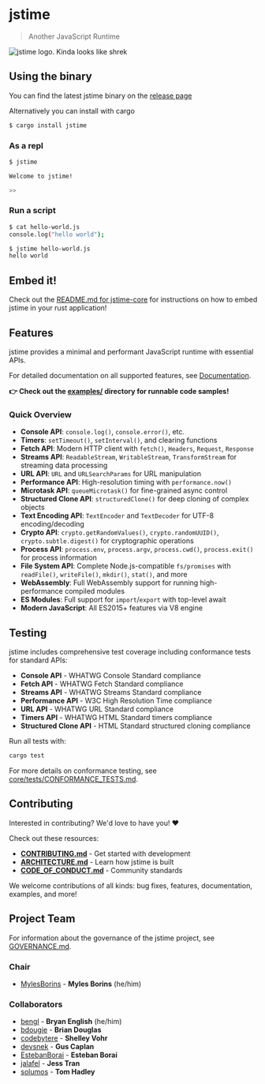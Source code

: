 # jstime

> Another JavaScript Runtime

![jstime logo. Kinda looks like shrek](./logo.png)

## Using the binary

You can find the latest jstime binary on the [release page](https://github.com/jstime/jstime/releases)

Alternatively you can install with cargo

```bash
$ cargo install jstime
```

### As a repl

```bash
$ jstime

Welcome to jstime!

>>
```

### Run a script

```bash
$ cat hello-world.js
console.log("hello world");

$ jstime hello-world.js
hello world

```

## Embed it!

Check out the [README.md for jstime-core](./core/README.md) for
instructions on how to embed jstime in your rust application!

## Features

jstime provides a minimal and performant JavaScript runtime with essential APIs.

For detailed documentation on all supported features, see [Documentation](./docs/README.md).

**👉 Check out the [examples/](./examples/) directory for runnable code samples!**

### Quick Overview

- **Console API**: `console.log()`, `console.error()`, etc.
- **Timers**: `setTimeout()`, `setInterval()`, and clearing functions
- **Fetch API**: Modern HTTP client with `fetch()`, `Headers`, `Request`, `Response`
- **Streams API**: `ReadableStream`, `WritableStream`, `TransformStream` for streaming data processing
- **URL API**: `URL` and `URLSearchParams` for URL manipulation
- **Performance API**: High-resolution timing with `performance.now()`
- **Microtask API**: `queueMicrotask()` for fine-grained async control
- **Structured Clone API**: `structuredClone()` for deep cloning of complex objects
- **Text Encoding API**: `TextEncoder` and `TextDecoder` for UTF-8 encoding/decoding
- **Crypto API**: `crypto.getRandomValues()`, `crypto.randomUUID()`, `crypto.subtle.digest()` for cryptographic operations
- **Process API**: `process.env`, `process.argv`, `process.cwd()`, `process.exit()` for process information
- **File System API**: Complete Node.js-compatible `fs/promises` with `readFile()`, `writeFile()`, `mkdir()`, `stat()`, and more
- **WebAssembly**: Full WebAssembly support for running high-performance compiled modules
- **ES Modules**: Full support for `import`/`export` with top-level await
- **Modern JavaScript**: All ES2015+ features via V8 engine

## Testing

jstime includes comprehensive test coverage including conformance tests for standard APIs:

- **Console API** - WHATWG Console Standard compliance
- **Fetch API** - WHATWG Fetch Standard compliance
- **Streams API** - WHATWG Streams Standard compliance
- **Performance API** - W3C High Resolution Time compliance
- **URL API** - WHATWG URL Standard compliance
- **Timers API** - WHATWG HTML Standard timers compliance
- **Structured Clone API** - HTML Standard structured cloning compliance

Run all tests with:
```bash
cargo test
```

For more details on conformance testing, see [core/tests/CONFORMANCE_TESTS.md](./core/tests/CONFORMANCE_TESTS.md).

## Contributing

Interested in contributing? We'd love to have you! ❤️

Check out these resources:
- **[CONTRIBUTING.md](./CONTRIBUTING.md)** - Get started with development
- **[ARCHITECTURE.md](./ARCHITECTURE.md)** - Learn how jstime is built
- **[CODE_OF_CONDUCT.md](./CODE_OF_CONDUCT.md)** - Community standards

We welcome contributions of all kinds: bug fixes, features, documentation, examples, and more!

## Project Team

For information about the governance of the jstime project, see [GOVERNANCE.md](./GOVERNANCE.md).

### Chair

* [MylesBorins](https://github.com/MylesBorins) - **Myles Borins** (he/him)

### Collaborators

* [bengl](https://github.com/bengl) - **Bryan English** (he/him)
* [bdougie](https://github.com/bdougie) - **Brian Douglas**
* [codebytere](https://github.com/codebytere) - **Shelley Vohr**
* [devsnek](https://github.com/devsnek) - **Gus Caplan**
* [EstebanBorai](https://github.com/EstebanBorai) - **Esteban Borai**
* [jalafel](https://github.com/jalafel) - **Jess Tran**
* [solumos](https://github.com/solumos) - **Tom Hadley**

